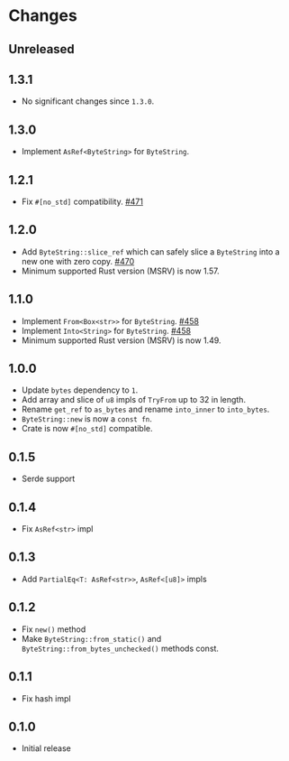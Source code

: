 # Changes

## Unreleased

## 1.3.1

- No significant changes since `1.3.0`.

## 1.3.0

- Implement `AsRef<ByteString>` for `ByteString`.

## 1.2.1

- Fix `#[no_std]` compatibility. [#471]

[#471]: https://github.com/actix/actix-net/pull/471

## 1.2.0

- Add `ByteString::slice_ref` which can safely slice a `ByteString` into a new one with zero copy. [#470]
- Minimum supported Rust version (MSRV) is now 1.57.

[#470]: https://github.com/actix/actix-net/pull/470

## 1.1.0

- Implement `From<Box<str>>` for `ByteString`. [#458]
- Implement `Into<String>` for `ByteString`. [#458]
- Minimum supported Rust version (MSRV) is now 1.49.

[#458]: https://github.com/actix/actix-net/pull/458

## 1.0.0

- Update `bytes` dependency to `1`.
- Add array and slice of `u8` impls of `TryFrom` up to 32 in length.
- Rename `get_ref` to `as_bytes` and rename `into_inner` to `into_bytes`.
- `ByteString::new` is now a `const fn`.
- Crate is now `#[no_std]` compatible.

## 0.1.5

- Serde support

## 0.1.4

- Fix `AsRef<str>` impl

## 0.1.3

- Add `PartialEq<T: AsRef<str>>`, `AsRef<[u8]>` impls

## 0.1.2

- Fix `new()` method
- Make `ByteString::from_static()` and `ByteString::from_bytes_unchecked()` methods const.

## 0.1.1

- Fix hash impl

## 0.1.0

- Initial release
